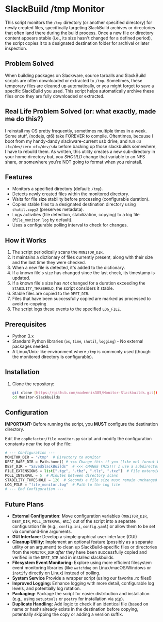 # SlackBuild /tmp Monitor

This script monitors the `/tmp` directory (or another specified directory) for newly created files, specifically targeting SlackBuild archives or directories that often land there during the build process. Once a new file or directory content appears stable (i.e., its size hasn't changed for a defined period), the script copies it to a designated destination folder for archival or later inspection.

## Problem Solved

When building packages on Slackware, source tarballs and SlackBuild scripts are often downloaded or extracted to `/tmp`. Sometimes, these temporary files are cleaned up automatically, or you might forget to save a specific SlackBuild you used. This script helps automatically archive these files once they are fully downloaded or extracted.

## Real Life Problem Solved (or: what exactly, made me do this?)

I reinstall my OS pretty frequently, sometimes multiple times in a week. Some stuff, (nodejs, qt6) take FOREVER to compile. Oftentimes, because I boot from my handy-dandy slackware-current usb drive, and run `dd if=/dev/zero of=/dev/sda` before backing up those slackbuilds somewhere, I have to rebuild them. As written, this utility creates a new sub-directory in your home directory but, you *SHOULD* change that variable to an NFS share, or somewhere you're NOT going to format when you reinstall.

## Features

* Monitors a specified directory (default: `/tmp`).
* Detects newly created files within the monitored directory.
* Waits for file size stability before processing (configurable duration).
* Copies stable files to a designated destination directory using `shutil.copy2` (preserves metadata).
* Logs activities (file detection, stabilization, copying) to a log file (`file_monitor.log` by default).
* Uses a configurable polling interval to check for changes.

## How it Works

1.  The script periodically scans the `MONITOR_DIR`.
2.  It maintains a dictionary of files currently present, along with their size and the last time they were checked.
3.  When a new file is detected, it's added to the dictionary.
4.  If a known file's size has changed since the last check, its timestamp is updated.
5.  If a known file's size has *not* changed for a duration exceeding the `STABILITY_THRESHOLD`, the script considers it stable.
6.  Stable files are copied to the `DEST_DIR`.
7.  Files that have been successfully copied are marked as processed to avoid re-copying.
8.  The script logs these events to the specified `LOG_FILE`.

## Prerequisites

* Python 3.x
* Standard Python libraries (`os`, `time`, `shutil`, `logging`) - No external packages needed.
* A Linux/Unix-like environment where `/tmp` is commonly used (though the monitored directory is configurable).

## Installation

1.  Clone the repository:
    ```bash
    git clone [https://github.com/madennis385/Monitor-Slackbuilds.git](https://github.com/madennis385/Monitor-Slackbuilds.git)
    cd Monitor-Slackbuilds
    ```

## Configuration

**IMPORTANT:** Before running the script, you **MUST** configure the destination directory.

Edit the `oopRefactor/file_monitor.py` script and modify the configuration constants near the top of the file:

```python
# --- Configuration ---
MONITOR_DIR = "/tmp"  # Directory to monitor
DEST_BASE_DIR = Path.home() # <<< Change this if you (like me) format EVERYTHING when you reinstall
DEST_DIR = "SavedSlackBuilds"  # <<< CHANGE THIS!!! I use a subdirectory in my home directory that's actually an NFS share, so when my hard drive get formatted, my slackbuilds stay safe.
FILE_EXTENSIONS = list[".tgz", ".tbz", ".tlz", ".txz"]  # File extensions to monitor (probably doesn't need to change)
POLL_INTERVAL = 5  # Minutes between directory scans
STABILITY_THRESHOLD = 120  # Seconds a file size must remain unchanged to be considered stable (2 minutes)
LOG_FILE = "file_monitor.log"  # Path to the log file
# --- End Configuration ---
```

## Future Plans

* **External Configuration:** Move configuration variables (`MONITOR_DIR`, `DEST_DIR`, `POLL_INTERVAL`, etc.) out of the script into a separate configuration file (e.g., `config.ini`, `config.yaml`) or allow them to be set via command-line arguments.
* **GUI Interface:** Develop a simple graphical user interface (GUI) 
* **Cleanup Utility:** Implement an optional feature (possibly as a separate utility or an argument) to clean up SlackBuild-specific files or directories from the `MONITOR_DIR` *after* they have been successfully copied and verified in the `DEST_DIR` and in installed slackbuilds.
* **Filesystem Event Monitoring:** Explore using more efficient filesystem event monitoring libraries (like `watchdog` on Linux/macOS/Windows or `inotify` directly on Linux) instead of polling.
* **System Service** Provide a wrapper script (using our favorite .rc files!)
* **Improved Logging:** Enhance logging with more detail, configurable log levels, and potentially log rotation.
* **Packaging:** Package the script for easier distribution and installation (e.g., using `setuptools` or `poetry` for installation via `pip`).
* **Duplicate Handling:** Add logic to check if an identical file (based on name or hash) already exists in the destination before copying, potentially skipping the copy or adding a version suffix.
